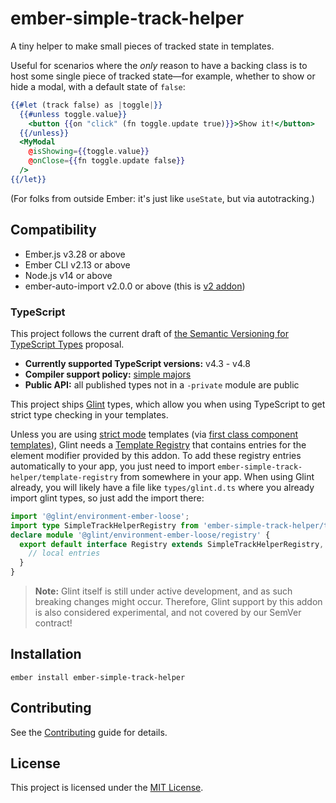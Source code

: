 ember-simple-track-helper
==============================================================================

A tiny helper to make small pieces of tracked state in templates.

Useful for scenarios where the *only* reason to have a backing class is to host some single piece of tracked state—for example, whether to show or hide a modal, with a default state of `false`:

```hbs
{{#let (track false) as |toggle|}}
  {{#unless toggle.value}}
    <button {{on "click" (fn toggle.update true)}}>Show it!</button>
  {{/unless}}
  <MyModal
    @isShowing={{toggle.value}}
    @onClose={{fn toggle.update false}}
  />
{{/let}}
```

(For folks from outside Ember: it's just like `useState`, but via autotracking.)


Compatibility
------------------------------------------------------------------------------

* Ember.js v3.28 or above
* Ember CLI v2.13 or above
* Node.js v14 or above
* ember-auto-import v2.0.0 or above (this is [v2 addon](https://emberjs.github.io/rfcs/0507-embroider-v2-package-format.html))

### TypeScript

This project follows the current draft of [the Semantic Versioning for TypeScript Types][semver] proposal.

- **Currently supported TypeScript versions:** v4.3 - v4.8
- **Compiler support policy:** [simple majors][sm]
- **Public API:** all published types not in a `-private` module are public

[semver]: https://github.com/chriskrycho/ember-rfcs/blob/semver-for-ts/text/0730-semver-for-ts.md
[sm]: https://github.com/chriskrycho/ember-rfcs/blob/semver-for-ts/text/0730-semver-for-ts.md#simple-majors

This project ships [Glint](https://github.com/typed-ember/glint) types,
 which allow you when using TypeScript to get strict type checking in your templates.

 Unless you are using [strict mode](http://emberjs.github.io/rfcs/0496-handlebars-strict-mode.html) templates
 (via [first class component templates](http://emberjs.github.io/rfcs/0779-first-class-component-templates.html)),
 Glint needs a [Template Registry](https://typed-ember.gitbook.io/glint/using-glint/ember/template-registry)
 that contains entries for the element modifier provided by this addon.
 To add these registry entries automatically to your app, you just need to import `ember-simple-track-helper/template-registry`
 from somewhere in your app. When using Glint already, you will likely have a file like
 `types/glint.d.ts` where you already import glint types, so just add the import there:

 ```ts
 import '@glint/environment-ember-loose';
 import type SimpleTrackHelperRegistry from 'ember-simple-track-helper/template-registry';
 declare module '@glint/environment-ember-loose/registry' {
   export default interface Registry extends SimpleTrackHelperRegistry, /* other addon registries */ {
     // local entries
   }
 }
 ```

 > **Note:** Glint itself is still under active development, and as such breaking changes might occur.
 > Therefore, Glint support by this addon is also considered experimental, and not covered by our SemVer contract!

Installation
------------------------------------------------------------------------------

```
ember install ember-simple-track-helper
```


Contributing
------------------------------------------------------------------------------

See the [Contributing](CONTRIBUTING.md) guide for details.


License
------------------------------------------------------------------------------

This project is licensed under the [MIT License](LICENSE.md).
